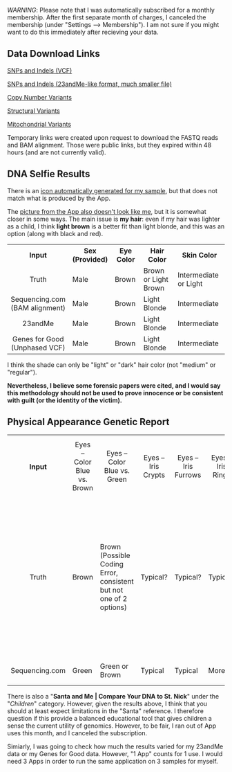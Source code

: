 *WARNING*: Please note that I was automatically subscribed for a monthly membership.  After the first separate month of charges, I canceled the membership (under "Settings --> Membership").  I am not sure if you might want to do this immediately after recieving your data.

## Data Download Links

[SNPs and Indels (VCF)](https://api.sequencing.com/download.ashx?id=4606fd1c-f29c-4752-bc8b-c4d5578ad8de)

[SNPs and Indels (23andMe-like format, much smaller file)](https://api.sequencing.com/download.ashx?id=630717f6-6593-478c-9684-ebb598c11a75)

[Copy Number Variants](https://api.sequencing.com/download.ashx?id=31c3aa8a-bdad-4e59-a8fa-ddb6ee9753b2)

[Structural Variants](https://api.sequencing.com/download.ashx?id=ec702951-7814-44ce-8023-9ec76984812b)

[Mitochondrial Variants](https://api.sequencing.com/download.ashx?id=947342e4-406d-4b8c-aeb1-9347235a4531)

Temporary links were created upon request to download the FASTQ reads and BAM alignment.  Those were public links, but they expired within 48 hours (and are not currently valid).

## DNA Selfie Results

There is an [icon automatically generated for my sample](https://github.com/cwarden45/DTC_Scripts/blob/master/Sequencing.com/DNA_Selfie-Profile-211016.PNG), but that does not match what is produced by the App.

The [picture from the App also doesn't look like me](https://github.com/cwarden45/DTC_Scripts/blob/master/Sequencing.com/MyDNASelfie-Sequencing.com-2021Oct17.png), but it is somewhat closer in some ways.  The main issue is **my hair**: even if my hair was lighter as a child, I think **light brown** is a better fit than light blonde, and this was an option (along with black and red).

<table>
  <tbody>
    <tr>
      <th align="center">Input</th>
      <th align="center">Sex<br>(Provided)</th>
      <th align="center">Eye Color</th>
      <th align="center">Hair Color</th>
      <th align="center">Skin Color</th>
    </tr>
    <tr>
      <td align="center">Truth</td>
      <td align="left">Male</td>
      <td align="left">Brown</td>
      <td align="left">Brown or Light Brown</td>
      <td align="left">Intermediate or Light</td>
     </tr>
    <tr>
      <td align="center">Sequencing.com<br>(BAM alignment)</td>
      <td align="left">Male</td>
      <td align="left">Brown</td>
      <td align="left">Light Blonde</td>
      <td align="left">Intermediate</td>
     </tr>
    <tr>
      <td align="center">23andMe</td>
      <td align="left">Male</td>
      <td align="left">Brown</td>
      <td align="left">Light Blonde</td>
      <td align="left">Intermediate</td>
     </tr>
    <tr>
      <td align="center">Genes for Good<br>(Unphased VCF)</td>
      <td align="left">Male</td>
      <td align="left">Brown</td>
      <td align="left">Light Blonde</td>
      <td align="left">Intermediate</td>
     </tr>
</tbody>
</table>

I think the shade can only be "light" or "dark" hair color (not "medium" or "regular").

**Nevertheless, I believe some forensic papers were cited, and I would say this methodology should not be used to prove innocence or be consistent with guilt (or the identity of the victim).**

## Physical Appearance Genetic Report

<table>
  <tbody>
    <tr>
      <th align="center">Input</th>
      <td align="center">Eyes – Color Blue vs. Brown</td>
      <td align="center">Eyes – Color Blue vs. Green</td>
      <td align="center">Eyes – Iris Crypts</td>
      <td align="center">Eyes – Iris Furrows</td>
      <td align="center">Eyes – Iris Rings</td>
      <td align="center">Hair – Color Black vs. Not Black</td>
      <td align="center">Hair – Color Blond vs. Not Blond</td>
      <td align="center">Hair – Color Red vs. Not Red</td>
      <td align="center">Hair – Curly vs. Straighter</td>
      <td align="center">Hair – Male Pattern Baldness</td>
      <td align="center">Hair – Thinner vs. Thicker</td>
      <td align="center">Skin – Freckles</td>
      <td align="center">Skin – Lighter vs. Darker</td>
      <td align="center">Skin – Pigmentation</td>
      <td align="center">Skin – Sensitivity to Sun</td>
      <td align="center">Weight – Body Mass Index</td>
      <td align="center">Alcohol Flush Reaction</td>
      <td align="center">Biological Aging</td>
      <td align="center">Earwax Type – Wet vs. Dry</td>
      <td align="center">Mosquito Bite Size</td>
      <td align="center">Personality – Foraging Strategy</td>
      <td align="center">Personality – Warrior vs. Worrier</td>
      <td align="center">Sleep – Intensity</td>
      <td align="center">Sleep – Morning vs. Night Owl</td>
      <td align="center">Sleep – Movement</td>
      <td align="center">Sleep – Oversleep vs. Undersleep</td>
    </tr>
    <tr>
      <td align="center">Truth</td>
      <td align="left">Brown</td>
      <td align="left">Brown</br>(Possible Coding Error,</br>consistent but not one of 2 options)</td>
      <td align="left">Typical?</td>
      <td align="left">Typical?</td>
      <td align="left">Typical?</td>
      <td align="left">Not Black</td>
      <td align="left">Brown or Dark</td>
      <td align="left">Not Red</br>(unless you count a few hairs in my beard)</td>
      <td align="left">Straighter</td>
      <td align="left">Too early to tell</td>
      <td align="left">?</td>
      <td align="left">Typical?</td>
      <td align="left">Lighter or Intermediate</td>
      <td align="left">Low Pigmentation?</td>
      <td align="left">Moderate or High?<br>(depends upon previous exposure)</td>
      <td align="left">Changes over time<br>(currently 5 feet 11 inches and ~173 lbs, BMI=24.1, at cusp for normal(</td>
      <td align="left">Close to None</td>
      <td align="left">Unsure how to independently validate, or impact on health/appearance</td>
      <td align="left">Wet</td>
      <td align="left">Typical or Larger</td>
      <td align="left">I think there is a fundamental problem with trying to assign people to these 2 categories</td>
      <td align="left">Closer to Worrier, but anxiety problems have improved over time</br>So, again, I think there is a fundamental problem with assigning this to people based upon their DNA.</td>
      <td align="left">Not Tested</td>
      <td align="left">Evening / Night Owl</td>
      <td align="left">Unknown / Not Tested</td>
      <td align="left">Oversleep</td>
     </tr>
    <tr>
      <td align="center">Sequencing.com</td>
      <td align="left">Green</td>
      <td align="left">Green or Brown</td>
      <td align="left">Typical</td>
      <td align="left">Typical</td>
      <td align="left">More</td>
      <td align="left">Not Black</td>
      <td align="left">Brown or Dark</td>
      <td align="left">Red Likely</td>
      <td align="left">Straighter</td>
      <td align="left">Typical</td>
      <td align="left">Thinner</td>
      <td align="left">Typical</td>
      <td align="left">Intermediate</td>
      <td align="left">Mixed</td>
      <td align="left">Moderate</td>
      <td align="left">Higher</td>
      <td align="left">None</td>
      <td align="left">2years Older</td>
      <td align="left">Wet</td>
      <td align="left">Larger</td>
      <td align="left">Locomotor</td>
      <td align="left">Warrior</td>
      <td align="left">Typical</td>
      <td align="left">Evening</td>
      <td align="left">Higher</td>
      <td align="left">Typical</td>
     </tr>
</tbody>
</table>

There is also a "**Santa and Me | Compare Your DNA to St. Nick**" under the "*Children*" category.  However, given the results above, I think that you should at least expect limitations in the "Santa" reference.  I therefore question if this provide a balanced educational tool that gives children a sense the current utility of genomics.  However, to be fair, I ran out of App uses this month, and I canceled the subscription.

Simiarly, I was going to check how much the results varied for my 23andMe data or my Genes for Good data.  However, "1 App" counts for 1 use.  I would need 3 Apps in order to run the same application on 3 samples for myself.
